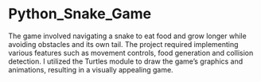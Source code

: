 # Python_Snake_Game
The game involved navigating a snake to eat food and grow longer while  avoiding obstacles and its own tail. The project required implementing  various features such as movement controls, food generation and  collision detection. I utilized the Turtles module to draw the game’s  graphics and animations, resulting in a visually appealing game.
